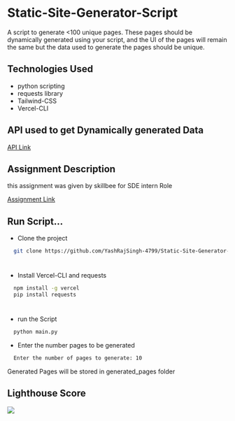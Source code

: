 
# Static-Site-Generator-Script

A script to generate <100 unique pages. These pages should be dynamically generated using your script, and the UI of the pages will remain the same but the data used to generate the pages should be unique.
## Technologies Used

- python scripting
- requests library
- Tailwind-CSS
- Vercel-CLI
## API used to get Dynamically generated Data

[API Link](https://www.boredapi.com/api/activity)


## Assignment Description 

this assignment was given by skillbee for SDE intern Role

[Assignment Link](https://docs.google.com/document/d/1L1uQm9piXJK4D2rwqmVptlJBJRos5NygfLK1EbqNFAI/edit)
## Run Script...

- Clone the project

```bash
  git clone https://github.com/YashRajSingh-4799/Static-Site-Generator-Script.git
```
#
- Install Vercel-CLI and requests

```bash
  npm install -g vercel
  pip install requests

```
#
- run the Script

```bash
  python main.py
```

- Enter the number pages to be generated
```bash
  Enter the number of pages to generate: 10 
```

Generated Pages will be stored in generated_pages folder 

## Lighthouse Score

![](https://github.com/YashRajSingh-4799/Static-Site-Generator-Script/blob/main/Demo.gif)

